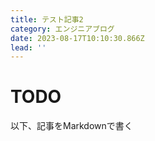 ```yaml
---
title: テスト記事2
category: エンジニアブログ
date: 2023-08-17T10:10:30.866Z
lead: ''
---
```

# TODO
以下、記事をMarkdownで書く
